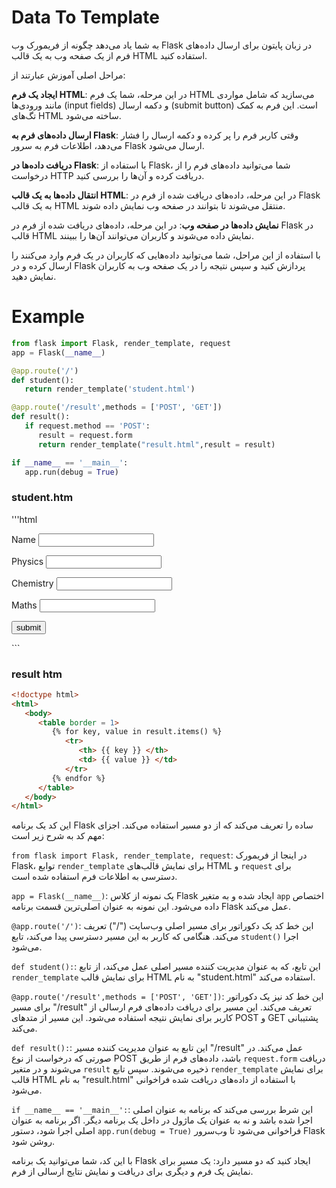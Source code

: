 # Data To Template
 
 به شما یاد می‌دهد چگونه از فریمورک وب Flask در زبان پایتون برای ارسال داده‌های فرم از یک صفحه وب به یک قالب HTML استفاده کنید.

مراحل اصلی آموزش عبارتند از:

**ایجاد یک فرم HTML**: در این مرحله، شما یک فرم HTML می‌سازید که شامل مواردی مانند ورودی‌ها (input fields) و دکمه ارسال (submit button) است. این فرم به کمک تگ‌های HTML ساخته می‌شود.

**ارسال داده‌های فرم به Flask**: وقتی کاربر فرم را پر کرده و دکمه ارسال را فشار می‌دهد، اطلاعات فرم به سرور Flask ارسال می‌شود.

**دریافت داده‌ها در Flask**: با استفاده از Flask، شما می‌توانید داده‌های فرم را از درخواست HTTP دریافت کرده و آن‌ها را بررسی کنید.

**انتقال داده‌ها به یک قالب HTML**: در این مرحله، داده‌های دریافت شده از فرم در Flask به یک قالب HTML منتقل می‌شوند تا بتوانند در صفحه وب نمایش داده شوند.

**نمایش داده‌ها در صفحه وب**: در این مرحله، داده‌های دریافت شده از فرم در Flask در قالب HTML نمایش داده می‌شوند و کاربران می‌توانند آن‌ها را ببینند.

با استفاده از این مراحل، شما می‌توانید داده‌هایی که کاربران در یک فرم وارد می‌کنند را ارسال کرده و در Flask پردازش کنید و سپس نتیجه را در یک صفحه وب به کاربران نمایش دهید.



# Example

```python
from flask import Flask, render_template, request
app = Flask(__name__)

@app.route('/')
def student():
   return render_template('student.html')

@app.route('/result',methods = ['POST', 'GET'])
def result():
   if request.method == 'POST':
      result = request.form
      return render_template("result.html",result = result)

if __name__ == '__main__':
   app.run(debug = True)
```

### student.htm
'''html
<html>
   <body>
      <form action = "http://localhost:5000/result" method = "POST">
         <p>Name <input type = "text" name = "Name" /></p>
         <p>Physics <input type = "text" name = "Physics" /></p>
         <p>Chemistry <input type = "text" name = "chemistry" /></p>
         <p>Maths <input type ="text" name = "Mathematics" /></p>
         <p><input type = "submit" value = "submit" /></p>
      </form>
   </body>
</html>
```

### result htm
```html
<!doctype html>
<html>
   <body>
      <table border = 1>
         {% for key, value in result.items() %}
            <tr>
               <th> {{ key }} </th>
               <td> {{ value }} </td>
            </tr>
         {% endfor %}
      </table>
   </body>
</html>
```

این کد یک برنامه Flask ساده را تعریف می‌کند که از دو مسیر استفاده می‌کند. اجزای مهم کد به شرح زیر است:

`from flask import Flask, render_template, request`:
در اینجا از فریمورک Flask، توابع `render_template` برای نمایش قالب‌های HTML و `request` برای دسترسی به اطلاعات فرم استفاده شده است.

`app = Flask(__name__)`:
یک نمونه از کلاس Flask ایجاد شده و به متغیر `app` اختصاص داده می‌شود. این نمونه به عنوان اصلی‌ترین قسمت برنامه Flask عمل می‌کند.

`@app.route('/')`:
این خط کد یک دکوراتور برای مسیر اصلی وب‌سایت ("/") تعریف می‌کند. هنگامی که کاربر به این مسیر دسترسی پیدا می‌کند، تابع `student()` اجرا می‌شود.

`def student():`:
این تابع، که به عنوان مدیریت کننده مسیر اصلی عمل می‌کند، از تابع `render_template` برای نمایش قالب HTML به نام "student.html" استفاده می‌کند.

`@app.route('/result',methods = ['POST', 'GET'])`:
این خط کد نیز یک دکوراتور برای مسیر "/result" تعریف می‌کند. این مسیر برای دریافت داده‌های فرم ارسالی از کاربر برای نمایش نتیجه استفاده می‌شود. این مسیر از متد‌های POST و GET پشتیبانی می‌کند.

`def result():`:
این تابع به عنوان مدیریت کننده مسیر "/result" عمل می‌کند. در صورتی که درخواست از نوع POST باشد، داده‌های فرم از طریق `request.form` دریافت می‌شوند و در متغیر `result` ذخیره می‌شوند. سپس تابع `render_template` برای نمایش قالب HTML به نام "result.html" با استفاده از داده‌های دریافت شده فراخوانی می‌شود.

`if __name__ == '__main__':`:
این شرط بررسی می‌کند که برنامه به عنوان اصلی اجرا شده باشد و نه به عنوان یک ماژول در داخل یک برنامه دیگر. اگر برنامه به عنوان اصلی اجرا شود، دستور `app.run(debug = True)` فراخوانی می‌شود تا وب‌سرور Flask روشن شود.

با این کد، شما می‌توانید یک برنامه Flask ایجاد کنید که دو مسیر دارد: یک مسیر برای نمایش یک فرم و دیگری برای دریافت و نمایش نتایج ارسالی از فرم.
